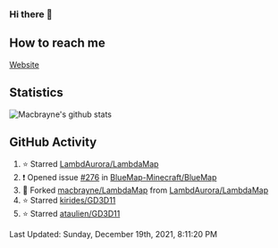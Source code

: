 ### Hi there 👋
## How to reach me
[Website](https://macbrayne.de)
<!--
Missing: Email
-->
## Statistics
![Macbrayne's github stats](https://github-readme-stats.vercel.app/api?username=macbrayne&count_private=true&include_all_commits=true&show_icons=true&hide=stars)
## GitHub Activity

<!--RECENT_ACTIVITY:start-->
1. ⭐ Starred [LambdAurora/LambdaMap](https://github.com/LambdAurora/LambdaMap)
2. ❗️ Opened issue [#276](https://github.com/BlueMap-Minecraft/BlueMap/issues/276) in [BlueMap-Minecraft/BlueMap](https://github.com/BlueMap-Minecraft/BlueMap)
3. 🔱 Forked [macbrayne/LambdaMap](https://github.com/macbrayne/LambdaMap) from [LambdAurora/LambdaMap](https://github.com/LambdAurora/LambdaMap)
4. ⭐ Starred [kirides/GD3D11](https://github.com/kirides/GD3D11)
5. ⭐ Starred [ataulien/GD3D11](https://github.com/ataulien/GD3D11)
<!--RECENT_ACTIVITY:end-->

<!--RECENT_ACTIVITY:last_update-->
Last Updated: Sunday, December 19th, 2021, 8:11:20 PM
<!--RECENT_ACTIVITY:last_update_end-->


<!--
**macbrayne/macbrayne** is a ✨ _special_ ✨ repository because its `README.md` (this file) appears on your GitHub profile.

Here are some ideas to get you started:

- 🔭 I’m currently working on ...
- 🌱 I’m currently learning ...
- 👯 I’m looking to collaborate on ...
- 🤔 I’m looking for help with ...
- 💬 Ask me about ...
- 📫 How to reach me: ...
- 😄 Pronouns: ...
- ⚡ Fun fact: ...
-->

